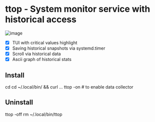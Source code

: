 # ttop - System monitor service with historical access

![image](https://user-images.githubusercontent.com/4949069/208906443-0c92eed7-a56c-4e1e-bc01-ec5be911eae9.png)

- [x] TUI with critical values highlight
- [x] Saving historical snapshots via systemd.timer
- [x] Scroll via historical data
- [x] Ascii graph of historical stats

## Install
cd cd ~/.local/bin/ && curl ...
ttop -on # to enable data collector

## Uninstall
ttop -off
rm ~/.local/bin/ttop
